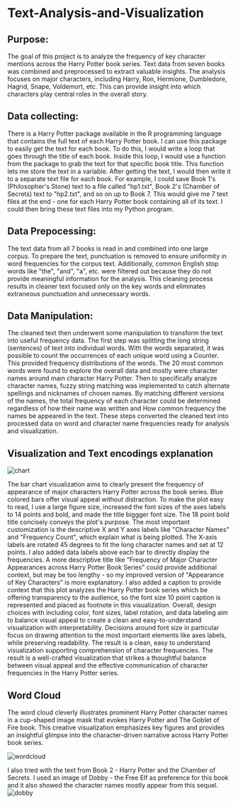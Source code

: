 # Text-Analysis-and-Visualization

## Purpose:
The goal of this project is to analyze the frequency of key character mentions across the Harry Potter book series. Text data from seven books was combined and preprocessed to extract valuable insights. The analysis focuses on major characters, including Harry, Ron, Hermione, Dumbledore, Hagrid, Snape, Voldemort, etc. This can provide insight into which characters play central roles in the overall story.

## Data collecting:
There is a Harry Potter package available in the R programming language that contains the full text of each Harry Potter book. I can use this package to easily get the text for each book. To do this, I would write a loop that goes through the title of each book. Inside this loop, I would use a function from the package to grab the text for that specific book title. This function lets me store the text in a variable. After getting the text, I would then write it to a separate text file for each book. For example, I could save Book 1's (Philosopher's Stone) text to a file called "hp1.txt", Book 2's (Chamber of Secrets) text to "hp2.txt", and so on up to Book 7. This would give me 7 text files at the end - one for each Harry Potter book containing all of its text. I could then bring these text files into my Python program.

## Data Prepocessing:
The text data from all 7 books is read in and combined into one large corpus. To prepare the text, punctuation is removed to ensure uniformity in word frequencies for the corpus text. Additionally, common English stop words like "the", "and", "a", etc. were filtered out because they do not provide meaningful information for the analysis. This cleaning process results in cleaner text focused only on the key words and eliminates extraneous punctuation and unnecessary words.

## Data Manipulation:
The cleaned text then underwent some manipulation to transform the text into useful frequency data. The first step was  splitting the long string (sentences) of text into individual words. With the words separated, it was possible to count the occurrences of each unique word using a Counter. This provided frequency distributions of the words. The 20 most common words were found to explore the overall data and mostly were character names around main character Harry Potter. Then to specifically analyze character names, fuzzy string matching was implemented to catch alternate spellings and nicknames of chosen names. By matching different versions of the names, the total frequency of each character could be determined regardless of how their name was written and How common frequency the names be appeared in the text. These steps converted the cleaned text into processed data on word and character name frequencies ready for analysis and visualization.

## Visualization and Text encodings explanation 
![chart](https://github.com/veetran24/Text-Analysis-and-Visualization/assets/116127511/3d8f7002-a079-44ba-b6c6-9f41abb921cc)

The bar chart visualization aims to clearly present the frequency of appearance of major characters Harry Potter  across the book series. Blue colored bars offer visual appeal without distraction. To make the plot easy to read, I use a large figure size, increased the font sizes of the axes labels to 14 points and bold, and made the title biggger font size. The 18 point bold title concisely conveys the plot's purpose. The most important customization is the descriptive X and Y axes labels like "Character Names" and "Frequency Count", which explain what is being plotted. The X-axis labels are rotated 45 degrees to fit the long character names and set at 12 points. I also added data labels above each bar to directly display the frequencies. A more descriptive title like "Frequency of Major Character Appearances across Harry Potter Book Series" could provide additional context, but may be too lengthy - so my improved version of "Appearance of Key Characters" is more explanatory. I also added a caption to provide context that this plot analyzes the Harry Potter book series which be offering transparency to the audience, so the font size 10 point caption is represented and placed as footnote in this visualization. Overall, design choices with including color, font sizes, label rotation, and data labeling aim to balance visual appeal to create a clean and easy-to-understand visualization with interpretability. Decisions around font size in particular focus on drawing attention to the most important elements like axes labels, while preserving readability. The result is a clean, easy to understand visualization supporting comprehension of character frequencies.  The result is a well-crafted visualization that strikes a thoughtful balance between visual appeal and the effective communication of character frequencies in the Harry Potter series.

## Word Cloud
The word cloud cleverly illustrates prominent Harry Potter character names in a cup-shaped image mask that evokes Harry Potter and The Goblet of Fire book. This creative visualization emphasizes key figures and provides an insightful glimpse into the character-driven narrative across Harry Potter book series.

![wordcloud](https://github.com/veetran24/Text-Analysis-and-Visualization/assets/116127511/a0bbc3f8-8bb0-4f1b-b0dc-c728150af513)


I also tried with the text from Book 2 - Harry Potter and the Chamber of Secrets. I used an image of Dobby - the Free Elf as preference for this book and it also showed the character names mostly appear from this sequel.
![dobby](https://github.com/veetran24/Text-Analysis-and-Visualization/assets/116127511/29ab9587-3896-4949-99c9-c94ce9942581)
